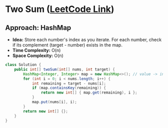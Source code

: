 # Two Sum ([LeetCode Link](https://leetcode.com/problems/two-sum/))

## Approach: HashMap
- **Idea:** Store each number's index as you iterate. For each number, check if its complement (target - number) exists in the map.
- **Time Complexity:** O(n)
- **Space Complexity:** O(n)

```java
class Solution {
    public int[] twoSum(int[] nums, int target) {
        HashMap<Integer, Integer> map = new HashMap<>(); // value -> index
        for (int i = 0; i < nums.length; i++) {
            int remaining = target - nums[i];
            if (map.containsKey(remaining)) {
                return new int[] { map.get(remaining), i };
            }
            map.put(nums[i], i);
        }
        return new int[] {};
    }
}
```

